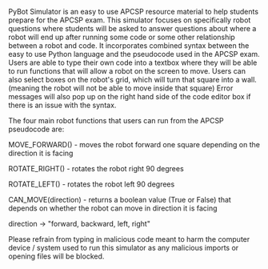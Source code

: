 PyBot Simulator is an easy to use APCSP resource material to help students prepare for the APCSP exam. 
This simulator focuses on specifically robot questions where students will be asked to answer questions about where a robot will end up after running some code or some other relationship between a robot and code.
It incorporates combined syntax between the easy to use Python language and the pseudocode used in the APCSP exam. 
Users are able to type their own code into a textbox where they will be able to run functions that will allow a robot on the screen to move. 
Users can also select boxes on the robot's grid, which will turn that square into a wall. (meaning the robot will not be able to move inside that square)
Error messages will also pop up on the right hand side of the code editor box if there is an issue with the syntax.


The four main robot functions that users can run from the APCSP pseudocode are:

  MOVE_FORWARD() - moves the robot forward one square depending on the direction it is facing
  
  ROTATE_RIGHT() - rotates the robot right 90 degrees
  
  ROTATE_LEFT() - rotates the robot left 90 degrees
  
  CAN_MOVE(direction) - returns a boolean value (True or False) that depends on whether the robot can move in direction it is facing
  
direction -> "forward, backward, left, right"

Please refrain from typing in malicious code meant to harm the computer device / system used to run this simulator as any malicious imports or opening files will be blocked. 
